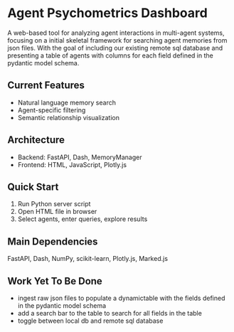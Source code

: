 # Agent Psychometrics Dashboard

A web-based tool for analyzing agent interactions in multi-agent systems, focusing on a initial skeletal framework for searching agent memories from json files. With the goal of including our existing remote sql database and presenting a table of agents with columns for each field defined in the pydantic model schema.

## Current Features
- Natural language memory search
- Agent-specific filtering
- Semantic relationship visualization

## Architecture
- Backend: FastAPI, Dash, MemoryManager
- Frontend: HTML, JavaScript, Plotly.js

## Quick Start
1. Run Python server script
2. Open HTML file in browser
3. Select agents, enter queries, explore results

## Main Dependencies
FastAPI, Dash, NumPy, scikit-learn, Plotly.js, Marked.js

## Work Yet To Be Done
- ingest raw json files to populate a dynamictable with the fields defined in the pydantic model schema
- add a search bar to the table to search for all fields in the table
- toggle between local db and remote sql database



